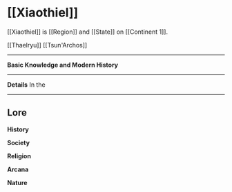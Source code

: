 
# [[Xiaothiel]]

[[Xiaothiel]] is [[Region]] and [[State]] on [[Continent 1]].

[[Thaelryu]]
[[Tsun'Archos]]


----
**Basic Knowledge and Modern History**


---
**Details**
In the 

----
**Lore** 
---
**History**


**Society**


**Religion**


**Arcana**


**Nature**
